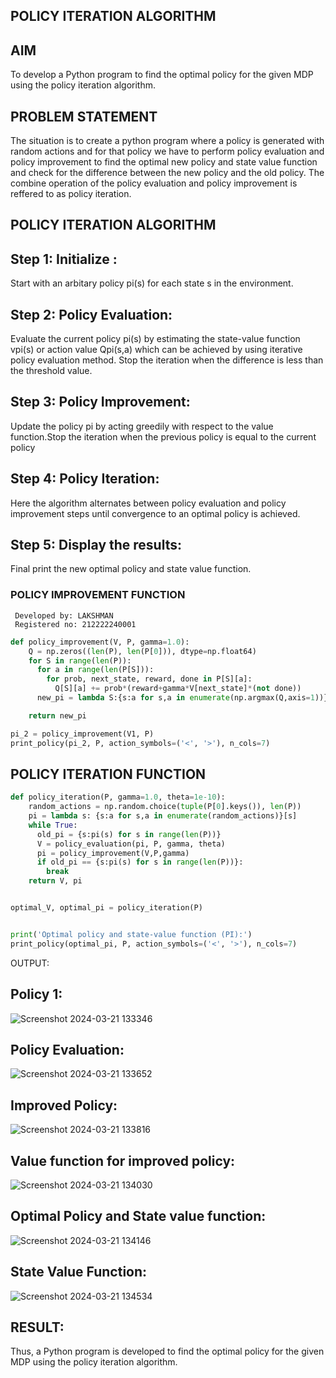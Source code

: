 ## POLICY ITERATION ALGORITHM

## AIM
To develop a Python program to find the optimal policy for the given MDP using the policy iteration algorithm.

## PROBLEM STATEMENT
The situation is to create a python program where a policy is generated with random actions and for that policy we have to perform policy evaluation and policy improvement to find the optimal new policy and state value function and check for the difference between the new policy and the old policy. The combine operation of the policy evaluation and policy improvement is reffered to as policy iteration.

## POLICY ITERATION ALGORITHM

## Step 1: Initialize :
Start with an arbitary policy pi(s) for each state s in the environment.

## Step 2: Policy Evaluation:
Evaluate the current policy pi(s) by estimating the state-value function vpi(s) or action value Qpi(s,a) which can be achieved by using iterative policy evaluation method. Stop the iteration when the difference is less than the threshold value.

## Step 3: Policy Improvement:
Update the policy pi by acting greedily with respect to the value function.Stop the iteration when the previous policy is equal to the current policy

## Step 4: Policy Iteration:
Here the algorithm alternates between policy evaluation and policy improvement steps until convergence to an optimal policy is achieved.

## Step 5: Display the results:
Final print the new optimal policy and state value function.

### POLICY IMPROVEMENT FUNCTION
~~~
 Developed by: LAKSHMAN
 Registered no: 212222240001
~~~
~~~python
def policy_improvement(V, P, gamma=1.0):
    Q = np.zeros((len(P), len(P[0])), dtype=np.float64)
    for S in range(len(P)):
      for a in range(len(P[S])):
        for prob, next_state, reward, done in P[S][a]:
          Q[S][a] += prob*(reward+gamma*V[next_state]*(not done))
      new_pi = lambda S:{s:a for s,a in enumerate(np.argmax(Q,axis=1))}[S]

    return new_pi

pi_2 = policy_improvement(V1, P)
print_policy(pi_2, P, action_symbols=('<', '>'), n_cols=7)
~~~

## POLICY ITERATION FUNCTION
~~~ python
def policy_iteration(P, gamma=1.0, theta=1e-10):
    random_actions = np.random.choice(tuple(P[0].keys()), len(P))
    pi = lambda s: {s:a for s,a in enumerate(random_actions)}[s]
    while True:
      old_pi = {s:pi(s) for s in range(len(P))}
      V = policy_evaluation(pi, P, gamma, theta)
      pi = policy_improvement(V,P,gamma)
      if old_pi == {s:pi(s) for s in range(len(P))}:
        break
    return V, pi


optimal_V, optimal_pi = policy_iteration(P)


print('Optimal policy and state-value function (PI):')
print_policy(optimal_pi, P, action_symbols=('<', '>'), n_cols=7)
~~~
OUTPUT:

## Policy 1:
![Screenshot 2024-03-21 133346](https://github.com/LakshmanAdhireddy/policy-iteration-algorithm/assets/118707265/f461d94b-7ac4-4648-99cc-4ff4ce9c243f)

## Policy Evaluation:
![Screenshot 2024-03-21 133652](https://github.com/LakshmanAdhireddy/policy-iteration-algorithm/assets/118707265/2883aa83-36a0-479d-abc1-763df9b3e98c)

## Improved Policy:
![Screenshot 2024-03-21 133816](https://github.com/LakshmanAdhireddy/policy-iteration-algorithm/assets/118707265/67b20268-c726-4911-825f-dc92dff314d4)

## Value function for improved policy:
![Screenshot 2024-03-21 134030](https://github.com/LakshmanAdhireddy/policy-iteration-algorithm/assets/118707265/667a1e8e-d627-4b6a-980d-9c97f0a071ef)

## Optimal Policy and State value function:
![Screenshot 2024-03-21 134146](https://github.com/LakshmanAdhireddy/policy-iteration-algorithm/assets/118707265/3a34da24-d97e-452a-a37c-784ca81a8cdc)

## State Value Function:
![Screenshot 2024-03-21 134534](https://github.com/LakshmanAdhireddy/policy-iteration-algorithm/assets/118707265/e85b9cac-652f-41ca-a90c-8f6df696928e)


## RESULT:

Thus, a Python program is developed to find the optimal policy for the given MDP using the policy iteration algorithm.
